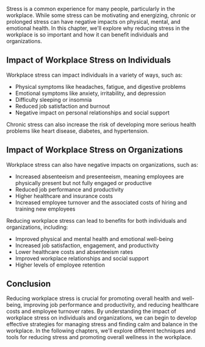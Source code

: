 
Stress is a common experience for many people, particularly in the workplace. While some stress can be motivating and energizing, chronic or prolonged stress can have negative impacts on physical, mental, and emotional health. In this chapter, we'll explore why reducing stress in the workplace is so important and how it can benefit individuals and organizations.

Impact of Workplace Stress on Individuals
-----------------------------------------

Workplace stress can impact individuals in a variety of ways, such as:

* Physical symptoms like headaches, fatigue, and digestive problems
* Emotional symptoms like anxiety, irritability, and depression
* Difficulty sleeping or insomnia
* Reduced job satisfaction and burnout
* Negative impact on personal relationships and social support

Chronic stress can also increase the risk of developing more serious health problems like heart disease, diabetes, and hypertension.

Impact of Workplace Stress on Organizations
-------------------------------------------

Workplace stress can also have negative impacts on organizations, such as:

* Increased absenteeism and presenteeism, meaning employees are physically present but not fully engaged or productive
* Reduced job performance and productivity
* Higher healthcare and insurance costs
* Increased employee turnover and the associated costs of hiring and training new employees

Reducing workplace stress can lead to benefits for both individuals and organizations, including:

* Improved physical and mental health and emotional well-being
* Increased job satisfaction, engagement, and productivity
* Lower healthcare costs and absenteeism rates
* Improved workplace relationships and social support
* Higher levels of employee retention

Conclusion
----------

Reducing workplace stress is crucial for promoting overall health and well-being, improving job performance and productivity, and reducing healthcare costs and employee turnover rates. By understanding the impact of workplace stress on individuals and organizations, we can begin to develop effective strategies for managing stress and finding calm and balance in the workplace. In the following chapters, we'll explore different techniques and tools for reducing stress and promoting overall wellness in the workplace.
